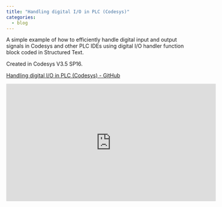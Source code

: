 ```yaml
---
title: "Handling digital I/O in PLC (Codesys)"
categories:
  - blog
---
```


A simple example of how to efficiently handle digital input and output signals in Codesys and other PLC IDEs using digital I/O handler function block coded in Structured Text. 

Created in Codesys V3.5 SP16.

<a href="https://github.com/kallileo/Digital-I-O-Handler">Handling digital I/O in PLC (Codesys) - GitHub</a>

<iframe width="560" height="315" src="https://www.youtube.com/embed/2cZZPW0MGn4" title="YouTube video player" frameborder="0" allow="accelerometer; autoplay; clipboard-write; encrypted-media; gyroscope; picture-in-picture" allowfullscreen></iframe>
